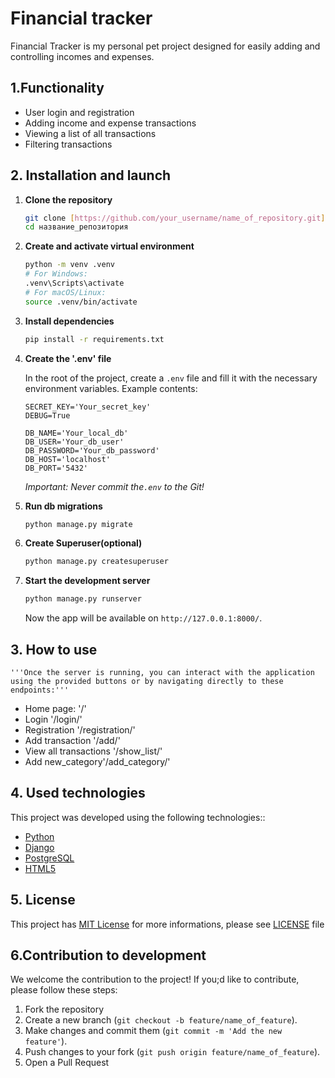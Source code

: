 # Financial tracker
Financial Tracker is my personal pet project designed for easily adding and controlling incomes and expenses.

## 1.Functionality
* User login and registration
* Adding income and expense transactions
* Viewing a list of all transactions
* Filtering transactions

## 2. Installation and launch
1. **Clone the repository**
    ```bash
    git clone [https://github.com/your_username/name_of_repository.git](https://github.com/your_username/name_of_repository.git)
    cd название_репозитория
    ```
2. **Create and activate virtual environment**
    ```bash
    python -m venv .venv
    # For Windows:
    .venv\Scripts\activate
    # For macOS/Linux:
    source .venv/bin/activate
    ```    
3. **Install dependencies**
    ```bash
    pip install -r requirements.txt
    ```
4.  **Create the '.env' file**
    
    In the root of the project, create a `.env` file and fill it with the necessary environment variables. Example contents:
    ```
    SECRET_KEY='Your_secret_key'
    DEBUG=True

    DB_NAME='Your_local_db'
    DB_USER='Your_db_user'
    DB_PASSWORD='Your_db_password'
    DB_HOST='localhost'
    DB_PORT='5432'
    ```
    *Important: Never commit the`.env` to the Git!*
5. **Run db migrations**    
    ```bash
    python manage.py migrate
    ```
6. **Create Superuser(optional)**
    ```bash
    python manage.py createsuperuser
    ```
7. **Start the development server**      
    ```bash
    python manage.py runserver
    ```
    Now the app will be available on `http://127.0.0.1:8000/`.

## 3. How to use
    '''Once the server is running, you can interact with the application using the provided buttons or by navigating directly to these endpoints:'''
* Home page: '/'
* Login '/login/' 
* Registration '/registration/'
* Add transaction '/add/'
* View all transactions '/show_list/'
* Add new_category'/add_category/'

## 4. Used technologies
This project was developed using the following technologies::
* [Python](https://www.python.org/)
* [Django](https://www.djangoproject.com/)
* [PostgreSQL](https://www.postgresql.org/)
* [HTML5](https://developer.mozilla.org/ru/docs/Web/HTML)

## 5. License
This project has [MIT License](LICENSE) for more informations, please see [LICENSE](LICENSE.md) file
## 6.Contribution to development
We welcome the contribution to the project! If you;d like to contribute, please follow these steps:
1. Fork the repository
2. Create a new branch (`git checkout -b feature/name_of_feature`).
3. Make changes and commit them (`git commit -m 'Add the new feature'`).
4. Push changes to your fork (`git push origin feature/name_of_feature`).
5. Open a Pull Request


